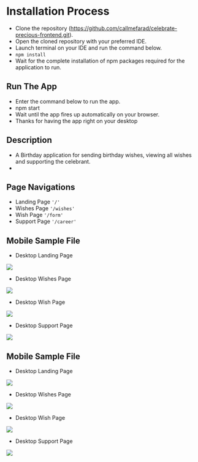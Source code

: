 # Installation Process

- Clone the repository (https://github.com/callmefarad/celebrate-precious-frontend.git).
- Open the cloned repository with your preferred IDE.
- Launch terminal on your IDE and run the command below.
- ```npm install```
- Wait for the complete installation of npm packages required for the application to run.

## Run The App

- Enter the command below to run the app.
- npm start
- Wait until the app fires up automatically on your browser.
- Thanks for having the app right on your desktop
  
## Description

- A Birthday application for sending birthday wishes, viewing all wishes and supporting the celebrant.
- 
## Page Navigations

- Landing Page
  ```'/'```
- Wishes Page
  ```'/wishes'```
- Wish Page
  ```'/form'```
- Support Page
  ```'/career'```
  
## Mobile Sample File

- Desktop Landing Page
<img src="./src/images/completed-landing-page.PNG" />

- Desktop Wishes Page
<img src="./src/images/completed-wishes-page-desktop.PNG" />

- Desktop Wish Page
<img src="./src/images/completed-wish-me-page-desktop.PNG" />

- Desktop Support Page
<img src="./src/images/completed-support-page-desktop.PNG" />

## Mobile Sample File

- Desktop Landing Page
<img src="./src/images/completed-landing-page-mobile.PNG" />

- Desktop Wishes Page
<img src="./src/images/completed-wishes-page-mobile.PNG" />

- Desktop Wish Page
<img src="./src/images/completed-wish-me-page-mobile.PNG" />

- Desktop Support Page
<img src="./src/images/completed-support-page-mobile.PNG" />